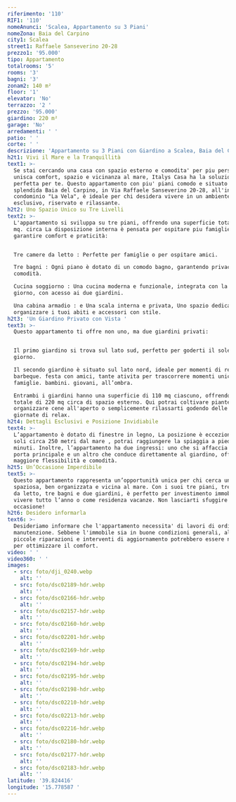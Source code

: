 ```yaml
---
riferimento: '110'
RIF1: '110'
nomeAnunci: 'Scalea, Appartamento su 3 Piani'
nomeZona: Baia del Carpino
city1: Scalea
street1: Raffaele Sanseverino 20-28
prezzo1: '95.000'
tipo: Appartamento
totalrooms: '5'
rooms: '3'
bagni: '3'
zonam2: 140 m²
floor: '1'
elevator: 'No'
terrazzo: '2 '
prezzo: '95.000'
giardino: 220 m²
garage: 'No'
arredamenti: ' '
patio: ' '
corte: ' '
descrizione: 'Appartamento su 3 Piani con Giardino a Scalea, Baia del Carpino'
h2t1: Vivi il Mare e la Tranquillità
text1: >-
  Se stai cercando una casa con spazio esterno e comodita' per piu persone che
  unisca comfort, spazio e vicinanza al mare, Italys Casa ha la soluzione
  perfetta per te. Questo appartamento con piu' piani comodo e situato nella
  splendida Baia del Carpino, in Via Raffaele Sanseverino 20-28, all'interno del
  condominio "La Vela", è ideale per chi desidera vivere in un ambiente
  esclusivo, riservato e rilassante.
h2t2: Uno Spazio Unico su Tre Livelli
text2: >-
  L'appartamento si sviluppa su tre piani, offrendo una superficie totale di 140
  mq. circa La disposizione interna è pensata per ospitare piu famiglie
  garantire comfort e praticità:


  Tre camere da letto : Perfette per famiglie o per ospitare amici.

  Tre bagni : Ogni piano è dotato di un comodo bagno, garantendo privacy e
  comodità.

  Cucina soggiorno : Una cucina moderna e funzionale, integrata con la zona
  giorno, con acesso ai due giardini.

  Una cabina armadio : e Una scala interna e privata, Uno spazio dedicato per
  organizzare i tuoi abiti e accessori con stile.
h2t3: 'Un Giardino Privato con Vista '
text3: >-
  Questo appartamento ti offre non uno, ma due giardini privati:


  Il primo giardino si trova sul lato sud, perfetto per goderti il sole tutto il
  giorno.

  Il secondo giardino è situato sul lato nord, ideale per momenti di relax,
  barbeque. festa con amici, tante ativita per trascorrere momenti unici tra
  famiglie. bambini. giovani, all’ombra.

  Entrambi i giardini hanno una superficie di 110 mq ciascuno, offrendoti un
  totale di 220 mq circa di spazio esterno. Qui potrai coltivare piante,
  organizzare cene all'aperto o semplicemente rilassarti godendo delle belle
  giornate di relax.
h2t4: Dettagli Esclusivi e Posizione Invidiabile
text4: >-
  L’appartamento è dotato di finestre in legno, La posizione è eccezionale: a
  soli circa 250 metri dal mare , potrai raggiungere la spiaggia a piedi in 5
  minuti. Inoltre, l’appartamento ha due ingressi: uno che si affaccia sulla
  porta principale e un altro che conduce direttamente al giardino, offrendo
  maggiore flessibilità e comodità.
h2t5: Un’Occasione Imperdibile
text5: >-
  Questo appartamento rappresenta un’opportunità unica per chi cerca una casa
  spaziosa, ben organizzata e vicina al mare. Con i suoi tre piani, tre camere
  da letto, tre bagni e due giardini, è perfetto per investimento immobiliare e
  vivere tutto l’anno o come residenza vacanze. Non lasciarti sfuggire questa
  occasione!
h2t6: Desidero informarla
text6: >-
  Desideriamo informare che l'appartamento necessita' di lavori di ordinaria
  manutenzione. Sebbene l'immobile sia in buone condizioni generali, alcune
  piccole riparazioni e interventi di aggiornamento potrebbero essere necessari
  per ottimizzare il comfort.
video: ' '
video360: ' '
images:
  - src: foto/dji_0240.webp
    alt: ''
  - src: foto/dsc02189-hdr.webp
    alt: ''
  - src: foto/dsc02166-hdr.webp
    alt: ''
  - src: foto/dsc02157-hdr.webp
    alt: ''
  - src: foto/dsc02160-hdr.webp
    alt: ''
  - src: foto/dsc02201-hdr.webp
    alt: ''
  - src: foto/dsc02169-hdr.webp
    alt: ''
  - src: foto/dsc02194-hdr.webp
    alt: ''
  - src: foto/dsc02195-hdr.webp
    alt: ''
  - src: foto/dsc02198-hdr.webp
    alt: ''
  - src: foto/dsc02210-hdr.webp
    alt: ''
  - src: foto/dsc02213-hdr.webp
    alt: ''
  - src: foto/dsc02216-hdr.webp
    alt: ''
  - src: foto/dsc02180-hdr.webp
    alt: ''
  - src: foto/dsc02177-hdr.webp
    alt: ''
  - src: foto/dsc02183-hdr.webp
    alt: ''
latitude: '39.824416'
longitude: '15.778587 '
---
```


